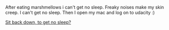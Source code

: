After eating marshmellows i can't get no sleep. Freaky noises make my
skin creep. I can't get no sleep.
Then I open my mac and log on to udacity :)

[Sit back down, to get no sleep?](../sleep/marshmallow.md)